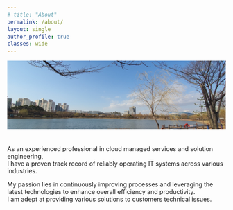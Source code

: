 ```yaml
---
# title: "About"
permalink: /about/
layout: single
author_profile: true
classes: wide
---
```


<div class="archive__item-teaser">
  <img src="/images/about-image.jpg" alt="" style="margin-bottom: 20px;">
</div>

As an experienced professional in cloud managed services and solution engineering,  
I have a proven track record of reliably operating IT systems across various industries.  

My passion lies in continuously improving processes and leveraging the latest technologies to enhance overall efficiency and productivity.  
I am adept at providing various solutions to customers technical issues.